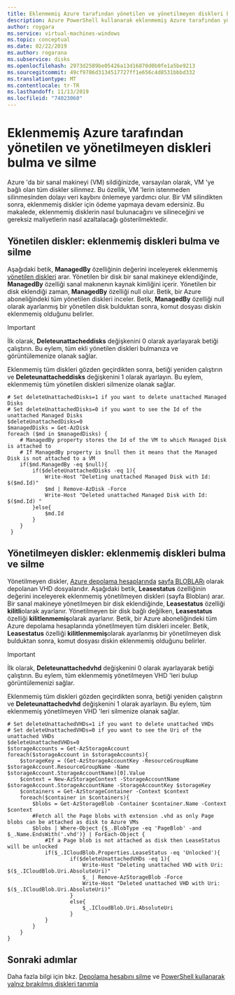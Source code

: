 ```yaml
---
title: Eklenmemiş Azure tarafından yönetilen ve yönetilmeyen diskleri bulma ve silme
description: Azure PowerShell kullanarak eklenmemiş Azure tarafından yönetilen ve yönetilmeyen (VHD/sayfa Blobları) disklerini bulma ve silme.
author: roygara
ms.service: virtual-machines-windows
ms.topic: conceptual
ms.date: 02/22/2019
ms.author: rogarana
ms.subservice: disks
ms.openlocfilehash: 2973d2589be05426a13d16870d0b0fe1a5be9213
ms.sourcegitcommit: 49cf9786d3134517727ff1e656c4d8531bbbd332
ms.translationtype: MT
ms.contentlocale: tr-TR
ms.lasthandoff: 11/13/2019
ms.locfileid: "74023060"
---
```

# <a name="find-and-delete-unattached-azure-managed-and-unmanaged-disks"></a>Eklenmemiş Azure tarafından yönetilen ve yönetilmeyen diskleri bulma ve silme

Azure 'da bir sanal makineyi (VM) sildiğinizde, varsayılan olarak, VM 'ye bağlı olan tüm diskler silinmez. Bu özellik, VM 'lerin istenmeden silinmesinden dolayı veri kaybını önlemeye yardımcı olur. Bir VM silindikten sonra, eklenmemiş diskler için ödeme yapmaya devam edersiniz. Bu makalede, eklenmemiş disklerin nasıl bulunacağını ve silineceğini ve gereksiz maliyetlerin nasıl azaltalacağı gösterilmektedir.

## <a name="managed-disks-find-and-delete-unattached-disks"></a>Yönetilen diskler: eklenmemiş diskleri bulma ve silme

Aşağıdaki betik, **ManagedBy** özelliğinin değerini inceleyerek eklenmemiş [yönetilen diskleri](managed-disks-overview.md) arar. Yönetilen bir disk bir sanal makineye eklendiğinde, **ManagedBy** özelliği sanal makınenın kaynak kimliğini içerir. Yönetilen bir disk eklendiği zaman, **ManagedBy** özelliği null olur. Betik, bir Azure aboneliğindeki tüm yönetilen diskleri inceler. Betik, **ManagedBy** özelliği null olarak ayarlanmış bir yönetilen disk bulduktan sonra, komut dosyası diskin eklenmemiş olduğunu belirler.

>[!IMPORTANT]
>İlk olarak, **Deleteunattacheddisks** değişkenini 0 olarak ayarlayarak betiği çalıştırın. Bu eylem, tüm ekli yönetilen diskleri bulmanıza ve görüntülemenize olanak sağlar.
>
>Eklenmemiş tüm diskleri gözden geçirdikten sonra, betiği yeniden çalıştırın ve **Deleteunattacheddisks** değişkenini 1 olarak ayarlayın. Bu eylem, eklenmemiş tüm yönetilen diskleri silmenize olanak sağlar.

```azurepowershell-interactive
# Set deleteUnattachedDisks=1 if you want to delete unattached Managed Disks
# Set deleteUnattachedDisks=0 if you want to see the Id of the unattached Managed Disks
$deleteUnattachedDisks=0
$managedDisks = Get-AzDisk
foreach ($md in $managedDisks) {
    # ManagedBy property stores the Id of the VM to which Managed Disk is attached to
    # If ManagedBy property is $null then it means that the Managed Disk is not attached to a VM
    if($md.ManagedBy -eq $null){
        if($deleteUnattachedDisks -eq 1){
            Write-Host "Deleting unattached Managed Disk with Id: $($md.Id)"
            $md | Remove-AzDisk -Force
            Write-Host "Deleted unattached Managed Disk with Id: $($md.Id) "
        }else{
            $md.Id
        }
    }
 }
```

## <a name="unmanaged-disks-find-and-delete-unattached-disks"></a>Yönetilmeyen diskler: eklenmemiş diskleri bulma ve silme

Yönetilmeyen diskler, [Azure depolama hesaplarında](../../storage/common/storage-create-storage-account.md) [sayfa BLOBLARı](/rest/api/storageservices/understanding-block-blobs--append-blobs--and-page-blobs#about-page-blobs) olarak depolanan VHD dosyalarıdır. Aşağıdaki betik, **Leasestatus** özelliğinin değerini inceleyerek eklenmemiş yönetilmeyen diskleri (sayfa Blobları) arar. Bir sanal makineye yönetilmeyen bir disk eklendiğinde, **Leasestatus** özelliği **kilitli**olarak ayarlanır. Yönetilmeyen bir disk bağlı değilken, **Leasestatus** özelliği **kilitlenmemiş**olarak ayarlanır. Betik, bir Azure aboneliğindeki tüm Azure depolama hesaplarında yönetilmeyen tüm diskleri inceler. Betik, **Leasestatus** özelliği **kilitlenmemiş**olarak ayarlanmış bir yönetilmeyen disk bulduktan sonra, komut dosyası diskin eklenmemiş olduğunu belirler.

>[!IMPORTANT]
>İlk olarak, **Deleteunattachedvhd** değişkenini 0 olarak ayarlayarak betiği çalıştırın. Bu eylem, tüm eklenmemiş yönetilmeyen VHD 'leri bulup görüntülemenizi sağlar.
>
>Eklenmemiş tüm diskleri gözden geçirdikten sonra, betiği yeniden çalıştırın ve **Deleteunattachedvhd** değişkenini 1 olarak ayarlayın. Bu eylem, tüm eklenmemiş yönetilmeyen VHD 'leri silmenize olanak sağlar.

```azurepowershell-interactive
# Set deleteUnattachedVHDs=1 if you want to delete unattached VHDs
# Set deleteUnattachedVHDs=0 if you want to see the Uri of the unattached VHDs
$deleteUnattachedVHDs=0
$storageAccounts = Get-AzStorageAccount
foreach($storageAccount in $storageAccounts){
    $storageKey = (Get-AzStorageAccountKey -ResourceGroupName $storageAccount.ResourceGroupName -Name $storageAccount.StorageAccountName)[0].Value
    $context = New-AzStorageContext -StorageAccountName $storageAccount.StorageAccountName -StorageAccountKey $storageKey
    $containers = Get-AzStorageContainer -Context $context
    foreach($container in $containers){
        $blobs = Get-AzStorageBlob -Container $container.Name -Context $context
        #Fetch all the Page blobs with extension .vhd as only Page blobs can be attached as disk to Azure VMs
        $blobs | Where-Object {$_.BlobType -eq 'PageBlob' -and $_.Name.EndsWith('.vhd')} | ForEach-Object { 
            #If a Page blob is not attached as disk then LeaseStatus will be unlocked
            if($_.ICloudBlob.Properties.LeaseStatus -eq 'Unlocked'){
                    if($deleteUnattachedVHDs -eq 1){
                        Write-Host "Deleting unattached VHD with Uri: $($_.ICloudBlob.Uri.AbsoluteUri)"
                        $_ | Remove-AzStorageBlob -Force
                        Write-Host "Deleted unattached VHD with Uri: $($_.ICloudBlob.Uri.AbsoluteUri)"
                    }
                    else{
                        $_.ICloudBlob.Uri.AbsoluteUri
                    }
            }
        }
    }
}
```

## <a name="next-steps"></a>Sonraki adımlar

Daha fazla bilgi için bkz. [Depolama hesabını silme](../../storage/common/storage-create-storage-account.md) ve [PowerShell kullanarak yalnız bırakılmış diskleri tanımla](https://blogs.technet.microsoft.com/ukplatforms/2018/02/21/azure-cost-optimisation-series-identify-orphaned-disks-using-powershell/)
